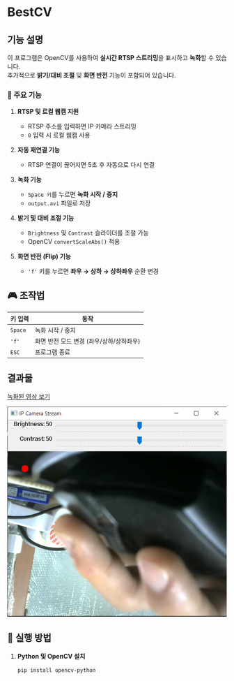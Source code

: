# BestCV


##  기능 설명
이 프로그램은 OpenCV를 사용하여 **실시간 RTSP 스트리밍**을 표시하고 **녹화**할 수 있습니다.  
추가적으로 **밝기/대비 조절** 및 **화면 반전** 기능이 포함되어 있습니다.

### 📌 주요 기능
1. **RTSP 및 로컬 웹캠 지원**  
   - RTSP 주소를 입력하면 IP 카메라 스트리밍  
   - `0` 입력 시 로컬 웹캠 사용  

2. **자동 재연결 기능**  
   - RTSP 연결이 끊어지면 5초 후 자동으로 다시 연결  

3. **녹화 기능**  
   - `Space 키`를 누르면 **녹화 시작 / 중지**  
   - `output.avi` 파일로 저장  

4. **밝기 및 대비 조절 기능**  
   - `Brightness` 및 `Contrast` 슬라이더를 조절 가능  
   - OpenCV `convertScaleAbs()` 적용  

5. **화면 반전 (Flip) 기능**  
   - `'f'` 키를 누르면 **좌우 → 상하 → 상하좌우** 순환 변경  

## 🎮 조작법
| 키 입력 | 동작 |
|---------|---------------------------|
| `Space` | 녹화 시작 / 중지 |
| `'f'` | 화면 반전 모드 변경 (좌우/상하/상하좌우) |
| `ESC` | 프로그램 종료 |

## 결과물

[녹화된 영상 보기](https://github.com/NIsik419/BestCV/blob/main/output.avi)

![녹화 중](https://github.com/NIsik419/BestCV/blob/main/%ED%99%94%EB%A9%B4%20%EC%BA%A1%EC%B2%98%202025-03-18%20213836.png)



## 📂 실행 방법
1. **Python 및 OpenCV 설치**
   ```sh
   pip install opencv-python

